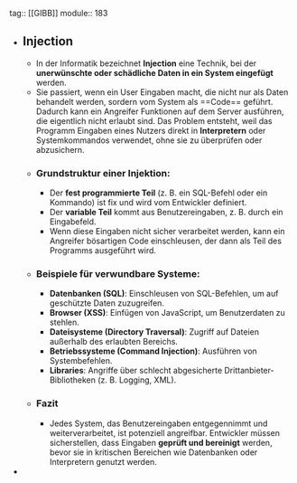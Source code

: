 tag:: [[GIBB]] 
module:: 183

- ## Injection
	- In der Informatik bezeichnet **Injection** eine Technik, bei der **unerwünschte oder schädliche Daten in ein System eingefügt** werden.
	- Sie passiert, wenn ein User Eingaben macht, die nicht nur als Daten behandelt werden, sordern vom System als ==Code== geführt. Dadurch kann ein Angreifer Funktionen auf dem Server ausführen, die eigentlich nicht erlaubt sind. Das Problem entsteht, weil das Programm Eingaben eines Nutzers direkt in **Interpretern** oder Systemkommandos verwendet, ohne sie zu überprüfen oder abzusichern.
	- ### Grundstruktur einer Injektion:
		- Der **fest programmierte Teil** (z. B. ein SQL-Befehl oder ein Kommando) ist fix und wird vom Entwickler definiert.
		- Der **variable Teil** kommt aus Benutzereingaben, z. B. durch ein Eingabefeld.
		- Wenn diese Eingaben nicht sicher verarbeitet werden, kann ein Angreifer bösartigen Code einschleusen, der dann als Teil des Programms ausgeführt wird.
	- ### Beispiele für verwundbare Systeme:
		- **Datenbanken (SQL)**: Einschleusen von SQL-Befehlen, um auf geschützte Daten zuzugreifen.
		- **Browser (XSS)**: Einfügen von JavaScript, um Benutzerdaten zu stehlen.
		- **Dateisysteme (Directory Traversal)**: Zugriff auf Dateien außerhalb des erlaubten Bereichs.
		- **Betriebssysteme (Command Injection)**: Ausführen von Systembefehlen.
		- **Libraries**: Angriffe über schlecht abgesicherte Drittanbieter-Bibliotheken (z. B. Logging, XML).
	- ### Fazit
		- Jedes System, das Benutzereingaben entgegennimmt und weiterverarbeitet, ist potenziell angreifbar. Entwickler müssen sicherstellen, dass Eingaben **geprüft und bereinigt** werden, bevor sie in kritischen Bereichen wie Datenbanken oder Interpretern genutzt werden.
-